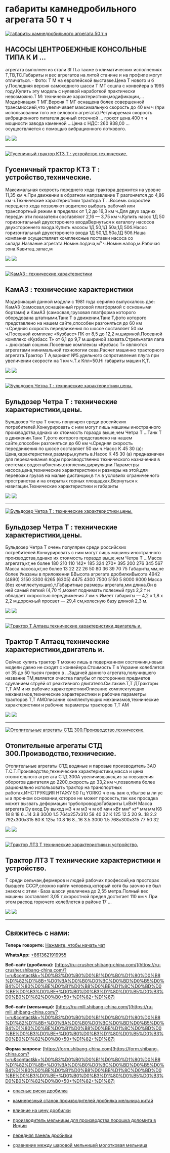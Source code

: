 # габариты камнедробильного агрегата 50 т ч

<a href="https://swt.shibang-china.com/?l=ru&img&k=%D0%B3%D0%B0%D0%B1%D0%B0%D1%80%D0%B8%D1%82%D1%8B+%D0%BA%D0%B0%D0%BC%D0%BD%D0%B5%D0%B4%D1%80%D0%BE%D0%B1%D0%B8%D0%BB%D1%8C%D0%BD%D0%BE%D0%B3%D0%BE+%D0%B0%D0%B3%D1%80%D0%B5%D0%B3%D0%B0%D1%82%D0%B0+50+%D1%82+%D1%87" target="_blank">![габариты камнедробильного агрегата 50 т ч](http://static.shibang-china.com/all-800x300/1478.jpg)</a>

## НАСОСЫ ЦЕНТРОБЕЖНЫЕ КОНСОЛЬНЫЕ ТИПА К И …
агрегата выполнен из стали 3ГП.а также в климатических исполнениях Т,ТВ,ТС.Габариты и вес агрегатов на литой станине и на профиле могут отличаться.&nbsp;&#0183;&#32;Фото: Т М на европейской выставке.Цена Т нового и б у.Последняя версия самоходного шасси Т МГ сошла с конвейера в 1995 году.Купить эту модель с нулевой наработкой практически невозможно.Т М: технические характеристики,модификации,…Модификация Т МГ.Версия Т МГ оснащена более совершенной трансмиссией,что увеличивает максимальную скорость до 40 км ч (при использовании того же силового агрегата).Регулируемая скорость вибрационного питателя дечный отсечной … грохот цена.400 т ч мощности завода каменной …Цена с НДС: 260 938,00 … осуществляется с помощью вибрационного лоткового.


<a href="https://whatsapp.shibangsoft.com/WhatsApp.php" target="_blank" title="WhatsApp">![](http://static.shibang-china.com/icon/whatsapp.png)</a> <a href="https://swt.shibang-china.com/?l=ru&icon&k=%D0%B3%D0%B0%D0%B1%D0%B0%D1%80%D0%B8%D1%82%D1%8B+%D0%BA%D0%B0%D0%BC%D0%BD%D0%B5%D0%B4%D1%80%D0%BE%D0%B1%D0%B8%D0%BB%D1%8C%D0%BD%D0%BE%D0%B3%D0%BE+%D0%B0%D0%B3%D1%80%D0%B5%D0%B3%D0%B0%D1%82%D0%B0+50+%D1%82+%D1%87" target="_blank">![](http://static.shibang-china.com/icon/chat-ru.png)</a>

---

<a href="https://swt.shibang-china.com/?l=ru&img&k=%D0%B3%D0%B0%D0%B1%D0%B0%D1%80%D0%B8%D1%82%D1%8B+%D0%BA%D0%B0%D0%BC%D0%BD%D0%B5%D0%B4%D1%80%D0%BE%D0%B1%D0%B8%D0%BB%D1%8C%D0%BD%D0%BE%D0%B3%D0%BE+%D0%B0%D0%B3%D1%80%D0%B5%D0%B3%D0%B0%D1%82%D0%B0+50+%D1%82+%D1%87" target="_blank">![Гусеничный трактор КТЗ Т : устройство,технические.](http://static.shibang-china.com/all-800x300/1419.jpg)</a>

## Гусеничный трактор КТЗ Т : устройство,технические.
Максимальная скорость переднего хода трактора держится на уровне 11,35 км ч.При движении в обратном направление Т разгоняется до 4,86 км ч.Технические характеристики трактора Т …Восемь скоростей переднего хода позволяют водителю выбрать рабочий или транспортный режим в пределах от 1,2 до 16,3 км ч.Для двух задних передач эти показатели составляют 2,16 — 3,75 км ч.Купить насос 1Д 50 горизонтальный двухсторонего входаВернуться к каталогу насосов двухстороннего входа.Купить насосы 1Д 50,1Д 50а,1Д 50б.Насос горизонтальный двухсторонего входа 1Д 50,1Д 50а,1Д 50б.Наша компания осуществляет комплексные поставки насоса со склада.Название агрегата.Номин.подача,м&#179; ч.Номин.напор,м.Рабочая зона.Кавитац.запас,м


<a href="https://whatsapp.shibangsoft.com/WhatsApp.php" target="_blank" title="WhatsApp">![](http://static.shibang-china.com/icon/whatsapp.png)</a> <a href="https://swt.shibang-china.com/?l=ru&icon&k=%D0%B3%D0%B0%D0%B1%D0%B0%D1%80%D0%B8%D1%82%D1%8B+%D0%BA%D0%B0%D0%BC%D0%BD%D0%B5%D0%B4%D1%80%D0%BE%D0%B1%D0%B8%D0%BB%D1%8C%D0%BD%D0%BE%D0%B3%D0%BE+%D0%B0%D0%B3%D1%80%D0%B5%D0%B3%D0%B0%D1%82%D0%B0+50+%D1%82+%D1%87" target="_blank">![](http://static.shibang-china.com/icon/chat-ru.png)</a>

---

<a href="https://swt.shibang-china.com/?l=ru&img&k=%D0%B3%D0%B0%D0%B1%D0%B0%D1%80%D0%B8%D1%82%D1%8B+%D0%BA%D0%B0%D0%BC%D0%BD%D0%B5%D0%B4%D1%80%D0%BE%D0%B1%D0%B8%D0%BB%D1%8C%D0%BD%D0%BE%D0%B3%D0%BE+%D0%B0%D0%B3%D1%80%D0%B5%D0%B3%D0%B0%D1%82%D0%B0+50+%D1%82+%D1%87" target="_blank">![КамАЗ : технические характеристики](http://static.shibang-china.com/all-800x300/1416.jpg)</a>

## КамАЗ : технические характеристики
Модификаций данной модели с 1981 года серийно выпускалось две: КамАЗ (самосвал,оснащённый грузовой платформой с основными бортами) и КамАЗ (самосвал,грузовая платформа которого оборудована штатными.Танк Т в движении.Танк Т,фото которого представлено на нашем сайте,способен разгоняться до 60 км ч.Средняя скорость передвижения по шоссе составляет 50 км ч.Посевной комплекс &#171;Кузбасс&#187; ПК от 8,5 до 12,2 м.шириной.Посевной комплекс &#171;Кузбасс Т&#187; от 6,1 до 9,7 м.шириной захвата.Стрельчатая лапа + дисковый сошник.Посевные комплексы &#171;Кузбасс Т&#187; являются агрегатами минимальной технологии сева.Расчет машинно тракторного агрегата.Трактор Т А,вариант №5.удельного сопротивления плуга при увеличении скорости на 1 км ч.Т.к Кпл=50.Нi габариты машин К,Т.


<a href="https://whatsapp.shibangsoft.com/WhatsApp.php" target="_blank" title="WhatsApp">![](http://static.shibang-china.com/icon/whatsapp.png)</a> <a href="https://swt.shibang-china.com/?l=ru&icon&k=%D0%B3%D0%B0%D0%B1%D0%B0%D1%80%D0%B8%D1%82%D1%8B+%D0%BA%D0%B0%D0%BC%D0%BD%D0%B5%D0%B4%D1%80%D0%BE%D0%B1%D0%B8%D0%BB%D1%8C%D0%BD%D0%BE%D0%B3%D0%BE+%D0%B0%D0%B3%D1%80%D0%B5%D0%B3%D0%B0%D1%82%D0%B0+50+%D1%82+%D1%87" target="_blank">![](http://static.shibang-china.com/icon/chat-ru.png)</a>

---

<a href="https://swt.shibang-china.com/?l=ru&img&k=%D0%B3%D0%B0%D0%B1%D0%B0%D1%80%D0%B8%D1%82%D1%8B+%D0%BA%D0%B0%D0%BC%D0%BD%D0%B5%D0%B4%D1%80%D0%BE%D0%B1%D0%B8%D0%BB%D1%8C%D0%BD%D0%BE%D0%B3%D0%BE+%D0%B0%D0%B3%D1%80%D0%B5%D0%B3%D0%B0%D1%82%D0%B0+50+%D1%82+%D1%87" target="_blank">![Бульдозер Четра Т : технические характеристики,цены.](http://static.shibang-china.com/all-800x300/244.jpg)</a>

## Бульдозер Четра Т : технические характеристики,цены.
Бульдозер Четра Т очень популярен среди российских потребителей.Конкурировать с ним могут лишь машины иностранного производства,однако их стоимость гораздо выше,чем Четра Т …Танк Т в движении.Танк Т,фото которого представлено на нашем сайте,способен разгоняться до 60 км ч.Средняя скорость передвижения по шоссе составляет 50 км ч.Насос К 45 30 (а): Цена,характеристики,размеры,купить в.Насос К 45 30 (а) предназначен для перекачивания воды производственно технического назначения в системах водоснабжения,отопления,циркуляции.Параметры насоса,цена,технические характеристики и размеры на этой.для перевозки грузов на малые дистанции,в т.ч.в условиях ограниченного пространства и на открытых горных площадках.Вернуться к навигации.Технические характеристики и габариты


<a href="https://whatsapp.shibangsoft.com/WhatsApp.php" target="_blank" title="WhatsApp">![](http://static.shibang-china.com/icon/whatsapp.png)</a> <a href="https://swt.shibang-china.com/?l=ru&icon&k=%D0%B3%D0%B0%D0%B1%D0%B0%D1%80%D0%B8%D1%82%D1%8B+%D0%BA%D0%B0%D0%BC%D0%BD%D0%B5%D0%B4%D1%80%D0%BE%D0%B1%D0%B8%D0%BB%D1%8C%D0%BD%D0%BE%D0%B3%D0%BE+%D0%B0%D0%B3%D1%80%D0%B5%D0%B3%D0%B0%D1%82%D0%B0+50+%D1%82+%D1%87" target="_blank">![](http://static.shibang-china.com/icon/chat-ru.png)</a>

---

<a href="https://swt.shibang-china.com/?l=ru&img&k=%D0%B3%D0%B0%D0%B1%D0%B0%D1%80%D0%B8%D1%82%D1%8B+%D0%BA%D0%B0%D0%BC%D0%BD%D0%B5%D0%B4%D1%80%D0%BE%D0%B1%D0%B8%D0%BB%D1%8C%D0%BD%D0%BE%D0%B3%D0%BE+%D0%B0%D0%B3%D1%80%D0%B5%D0%B3%D0%B0%D1%82%D0%B0+50+%D1%82+%D1%87" target="_blank">![Бульдозер Четра Т : технические характеристики,цены.](http://static.shibang-china.com/all-800x300/1360.jpg)</a>

## Бульдозер Четра Т : технические характеристики,цены.
Бульдозер Четра Т очень популярен среди российских потребителей.Конкурировать с ним могут лишь машины иностранного производства,однако их стоимость гораздо выше,чем Четра Т …Масса агрегата,кг,не более 180 210 110 142* 185 324 270* 395 200 276 345 567 Масса насоса,кг,не более 13 22 22 26 50 80 36 39 70 75 Габариты,мм,не более Указаны в приложении БВысота агрегата дробилкиВысота 4942 (4890) 3150 3300 6265 (6305) 4475 4300 7500 5150 5 8000 9000 Масса (без комплектующих),т.Габаритные размеры агрегата,мм длина.Он в ней самый легкий (4,70 т),может поднимать полезный груз 2,2 т и обладает скоростью передвижения 7 км ч.Имеет габариты — 4,2 х 1,8 х 2,2 м,дорожный просвет — 29,4 см,колесную базу длиной 2,3 м.


<a href="https://whatsapp.shibangsoft.com/WhatsApp.php" target="_blank" title="WhatsApp">![](http://static.shibang-china.com/icon/whatsapp.png)</a> <a href="https://swt.shibang-china.com/?l=ru&icon&k=%D0%B3%D0%B0%D0%B1%D0%B0%D1%80%D0%B8%D1%82%D1%8B+%D0%BA%D0%B0%D0%BC%D0%BD%D0%B5%D0%B4%D1%80%D0%BE%D0%B1%D0%B8%D0%BB%D1%8C%D0%BD%D0%BE%D0%B3%D0%BE+%D0%B0%D0%B3%D1%80%D0%B5%D0%B3%D0%B0%D1%82%D0%B0+50+%D1%82+%D1%87" target="_blank">![](http://static.shibang-china.com/icon/chat-ru.png)</a>

---

<a href="https://swt.shibang-china.com/?l=ru&img&k=%D0%B3%D0%B0%D0%B1%D0%B0%D1%80%D0%B8%D1%82%D1%8B+%D0%BA%D0%B0%D0%BC%D0%BD%D0%B5%D0%B4%D1%80%D0%BE%D0%B1%D0%B8%D0%BB%D1%8C%D0%BD%D0%BE%D0%B3%D0%BE+%D0%B0%D0%B3%D1%80%D0%B5%D0%B3%D0%B0%D1%82%D0%B0+50+%D1%82+%D1%87" target="_blank">![Трактор Т Алтаец технические характеристики,двигатель и.](http://static.shibang-china.com/all-800x300/1455.jpg)</a>

## Трактор Т Алтаец технические характеристики,двигатель и.
Сейчас купить трактор Т можно лишь в подержанном состоянии,новые модели давно не сходят с конвейера.Стоимость Т в Украине колеблется от 35 до 50 тысяч гривен в …Задачей данного агрегата,получившего название ТМ,является очистка палубы от посторонних предметов сдуванием струёй от реактивного двигателя.См.также.Т,Т ДТракторы Т,Т АМ и их рабочие характеристикиОписание комплектующих механизмов,технические характеристики и рабочие параметры тракторов Т,Т АМОписание комплектующих механизмов,технические характеристики и рабочие параметры тракторов Т,Т АМ


<a href="https://whatsapp.shibangsoft.com/WhatsApp.php" target="_blank" title="WhatsApp">![](http://static.shibang-china.com/icon/whatsapp.png)</a> <a href="https://swt.shibang-china.com/?l=ru&icon&k=%D0%B3%D0%B0%D0%B1%D0%B0%D1%80%D0%B8%D1%82%D1%8B+%D0%BA%D0%B0%D0%BC%D0%BD%D0%B5%D0%B4%D1%80%D0%BE%D0%B1%D0%B8%D0%BB%D1%8C%D0%BD%D0%BE%D0%B3%D0%BE+%D0%B0%D0%B3%D1%80%D0%B5%D0%B3%D0%B0%D1%82%D0%B0+50+%D1%82+%D1%87" target="_blank">![](http://static.shibang-china.com/icon/chat-ru.png)</a>

---

<a href="https://swt.shibang-china.com/?l=ru&img&k=%D0%B3%D0%B0%D0%B1%D0%B0%D1%80%D0%B8%D1%82%D1%8B+%D0%BA%D0%B0%D0%BC%D0%BD%D0%B5%D0%B4%D1%80%D0%BE%D0%B1%D0%B8%D0%BB%D1%8C%D0%BD%D0%BE%D0%B3%D0%BE+%D0%B0%D0%B3%D1%80%D0%B5%D0%B3%D0%B0%D1%82%D0%B0+50+%D1%82+%D1%87" target="_blank">![Отопительные агрегаты СТД 300.Производство,технические.](http://static.shibang-china.com/all-800x300/759.jpg)</a>

## Отопительные агрегаты СТД 300.Производство,технические.
Отопительные агрегаты СТД водяные и паровые производитель ЗАО Т.С.Т.Производство,технические характеристики,масса и цена отопительного агрегата СТД 300А увеличившаяся,из за повышения оборотов двигателя до 2200,скорость до 33,2 км ч,позволила более рационально использовать трактор на транспортных работах.ИНСТРУКЦИЯ НТАЖУ 50 Гц YORKО ч е нь важ о,тбыгре ы ли ус ы а прочном основании,которое не может просесть,так как просадка может вызвать деформации трубопроводовГабариты LxBxH Масса агрегата Dy вход Dy выход м3 ч м м3 ч м об мин кВт мм* кг* мм мм К8 18 8 18 6…14 3.8 3000 1.5 764x257x310 58 40 32 К 125 12.5 20 9…18 2.2 792x300x315 80 К 125а 10.8 16 8…16 3.5 3000 1.5 768x300x315 77 50 32


<a href="https://whatsapp.shibangsoft.com/WhatsApp.php" target="_blank" title="WhatsApp">![](http://static.shibang-china.com/icon/whatsapp.png)</a> <a href="https://swt.shibang-china.com/?l=ru&icon&k=%D0%B3%D0%B0%D0%B1%D0%B0%D1%80%D0%B8%D1%82%D1%8B+%D0%BA%D0%B0%D0%BC%D0%BD%D0%B5%D0%B4%D1%80%D0%BE%D0%B1%D0%B8%D0%BB%D1%8C%D0%BD%D0%BE%D0%B3%D0%BE+%D0%B0%D0%B3%D1%80%D0%B5%D0%B3%D0%B0%D1%82%D0%B0+50+%D1%82+%D1%87" target="_blank">![](http://static.shibang-china.com/icon/chat-ru.png)</a>

---

<a href="https://swt.shibang-china.com/?l=ru&img&k=%D0%B3%D0%B0%D0%B1%D0%B0%D1%80%D0%B8%D1%82%D1%8B+%D0%BA%D0%B0%D0%BC%D0%BD%D0%B5%D0%B4%D1%80%D0%BE%D0%B1%D0%B8%D0%BB%D1%8C%D0%BD%D0%BE%D0%B3%D0%BE+%D0%B0%D0%B3%D1%80%D0%B5%D0%B3%D0%B0%D1%82%D0%B0+50+%D1%82+%D1%87" target="_blank">![Трактор ЛТЗ Т технические характеристики и устройство.](http://static.shibang-china.com/all-800x300/729.jpg)</a>

## Трактор ЛТЗ Т технические характеристики и устройство.
Т среди сельчан,фермеров и людей рабочих профессий,на просторах бывшего СССР,сложно найти человека,который хотя бы заочно не был знаком с этим&nbsp;&#0183;&#32;База шасси увеличена до 2,55 метра.Полный вес машины составляет 3,05 т,скоростной предел достигает 110 км ч.При этом расход горючего колеблется в районе 17 …

<a href="https://whatsapp.shibangsoft.com/WhatsApp.php" target="_blank" title="WhatsApp">![](http://static.shibang-china.com/icon/whatsapp.png)</a> <a href="https://swt.shibang-china.com/?l=ru&icon&k=%D0%B3%D0%B0%D0%B1%D0%B0%D1%80%D0%B8%D1%82%D1%8B+%D0%BA%D0%B0%D0%BC%D0%BD%D0%B5%D0%B4%D1%80%D0%BE%D0%B1%D0%B8%D0%BB%D1%8C%D0%BD%D0%BE%D0%B3%D0%BE+%D0%B0%D0%B3%D1%80%D0%B5%D0%B3%D0%B0%D1%82%D0%B0+50+%D1%82+%D1%87" target="_blank">![](http://static.shibang-china.com/icon/chat-ru.png)</a>

---
## Свяжитесь с нами:

**Теперь говорите:** [Нажмите, чтобы начать чат](https://swt.shibang-china.com?l=ru&contact&k=%D0%B3%D0%B0%D0%B1%D0%B0%D1%80%D0%B8%D1%82%D1%8B+%D0%BA%D0%B0%D0%BC%D0%BD%D0%B5%D0%B4%D1%80%D0%BE%D0%B1%D0%B8%D0%BB%D1%8C%D0%BD%D0%BE%D0%B3%D0%BE+%D0%B0%D0%B3%D1%80%D0%B5%D0%B3%D0%B0%D1%82%D0%B0+50+%D1%82+%D1%87)

**WhatsApp:**  [+8613621919955](https://whatsapp.shibangsoft.com/WhatsApp.php)

**Веб-сайт (дробилка):** [https://ru-crusher.shibang-china.com/](https://ru-crusher.shibang-china.com/?l=ru&contact&k=%D0%B3%D0%B0%D0%B1%D0%B0%D1%80%D0%B8%D1%82%D1%8B+%D0%BA%D0%B0%D0%BC%D0%BD%D0%B5%D0%B4%D1%80%D0%BE%D0%B1%D0%B8%D0%BB%D1%8C%D0%BD%D0%BE%D0%B3%D0%BE+%D0%B0%D0%B3%D1%80%D0%B5%D0%B3%D0%B0%D1%82%D0%B0+50+%D1%82+%D1%87)

**Веб-сайт (мельница):** [https://ru-mill.shibang-china.com/](https://ru-mill.shibang-china.com/?l=ru&contact&k=%D0%B3%D0%B0%D0%B1%D0%B0%D1%80%D0%B8%D1%82%D1%8B+%D0%BA%D0%B0%D0%BC%D0%BD%D0%B5%D0%B4%D1%80%D0%BE%D0%B1%D0%B8%D0%BB%D1%8C%D0%BD%D0%BE%D0%B3%D0%BE+%D0%B0%D0%B3%D1%80%D0%B5%D0%B3%D0%B0%D1%82%D0%B0+50+%D1%82+%D1%87)

**Форма запроса:** [https://form.shibang-china.com](https://form.shibang-china.com?l=ru&contact&k=%D0%B3%D0%B0%D0%B1%D0%B0%D1%80%D0%B8%D1%82%D1%8B+%D0%BA%D0%B0%D0%BC%D0%BD%D0%B5%D0%B4%D1%80%D0%BE%D0%B1%D0%B8%D0%BB%D1%8C%D0%BD%D0%BE%D0%B3%D0%BE+%D0%B0%D0%B3%D1%80%D0%B5%D0%B3%D0%B0%D1%82%D0%B0+50+%D1%82+%D1%87)

* [опасные риски дробилка](../135/%D0%BE%D0%BF%D0%B0%D1%81%D0%BD%D1%8B%D0%B5%20%D1%80%D0%B8%D1%81%D0%BA%D0%B8%20%D0%B4%D1%80%D0%BE%D0%B1%D0%B8%D0%BB%D0%BA%D0%B0.md)

* [камнерезный станок производителей дробилка мельница китай](../132/%D0%BA%D0%B0%D0%BC%D0%BD%D0%B5%D1%80%D0%B5%D0%B7%D0%BD%D1%8B%D0%B9%20%D1%81%D1%82%D0%B0%D0%BD%D0%BE%D0%BA%20%D0%BF%D1%80%D0%BE%D0%B8%D0%B7%D0%B2%D0%BE%D0%B4%D0%B8%D1%82%D0%B5%D0%BB%D0%B5%D0%B9%20%D0%B4%D1%80%D0%BE%D0%B1%D0%B8%D0%BB%D0%BA%D0%B0%20%D0%BC%D0%B5%D0%BB%D1%8C%D0%BD%D0%B8%D1%86%D0%B0%20%D0%BA%D0%B8%D1%82%D0%B0%D0%B9.md)

* [влияние на цену дробилки](../131/%D0%B2%D0%BB%D0%B8%D1%8F%D0%BD%D0%B8%D0%B5%20%D0%BD%D0%B0%20%D1%86%D0%B5%D0%BD%D1%83%20%D0%B4%D1%80%D0%BE%D0%B1%D0%B8%D0%BB%D0%BA%D0%B8.md)

* [производитель мельницы для производства порошка доломита в Индии](../133/%D0%BF%D1%80%D0%BE%D0%B8%D0%B7%D0%B2%D0%BE%D0%B4%D0%B8%D1%82%D0%B5%D0%BB%D1%8C%20%D0%BC%D0%B5%D0%BB%D1%8C%D0%BD%D0%B8%D1%86%D1%8B%20%D0%B4%D0%BB%D1%8F%20%D0%BF%D1%80%D0%BE%D0%B8%D0%B7%D0%B2%D0%BE%D0%B4%D1%81%D1%82%D0%B2%D0%B0%20%D0%BF%D0%BE%D1%80%D0%BE%D1%88%D0%BA%D0%B0%20%D0%B4%D0%BE%D0%BB%D0%BE%D0%BC%D0%B8%D1%82%D0%B0%20%D0%B2%20%D0%98%D0%BD%D0%B4%D0%B8%D0%B8.md)

* [передняя панель дробилки](../134/%D0%BF%D0%B5%D1%80%D0%B5%D0%B4%D0%BD%D1%8F%D1%8F%20%D0%BF%D0%B0%D0%BD%D0%B5%D0%BB%D1%8C%20%D0%B4%D1%80%D0%BE%D0%B1%D0%B8%D0%BB%D0%BA%D0%B8.md)

* [сравнение между шаровой мельницей молотковая мельница](../135/%D1%81%D1%80%D0%B0%D0%B2%D0%BD%D0%B5%D0%BD%D0%B8%D0%B5%20%D0%BC%D0%B5%D0%B6%D0%B4%D1%83%20%D1%88%D0%B0%D1%80%D0%BE%D0%B2%D0%BE%D0%B9%20%D0%BC%D0%B5%D0%BB%D1%8C%D0%BD%D0%B8%D1%86%D0%B5%D0%B9%20%D0%BC%D0%BE%D0%BB%D0%BE%D1%82%D0%BA%D0%BE%D0%B2%D0%B0%D1%8F%20%D0%BC%D0%B5%D0%BB%D1%8C%D0%BD%D0%B8%D1%86%D0%B0.md)